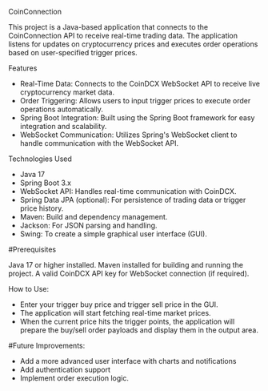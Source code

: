 
CoinConnection
 
This project is a Java-based application that connects to the CoinConnection API to receive real-time trading data. The application listens for updates on cryptocurrency prices and executes order operations based on user-specified trigger prices.

Features

* Real-Time Data: Connects to the CoinDCX WebSocket API to receive live cryptocurrency market data.
* Order Triggering: Allows users to input trigger prices to execute order operations automatically.
* Spring Boot Integration: Built using the Spring Boot framework for easy integration and scalability.
* WebSocket Communication: Utilizes Spring's WebSocket client to handle communication with the WebSocket API.

Technologies Used

* Java 17
* Spring Boot 3.x
* WebSocket API: Handles real-time communication with CoinDCX.
* Spring Data JPA (optional): For persistence of trading data or trigger price history.
* Maven: Build and dependency management.
* Jackson: For JSON parsing and handling.
* Swing: To create a simple graphical user interface (GUI).


#Prerequisites

Java 17 or higher installed.
Maven installed for building and running the project.
A valid CoinDCX API key for WebSocket connection (if required).


How to Use:
 *  Enter your trigger buy price and trigger sell price in the GUI.
 *  The application will start fetching real-time market prices.
 *  When the current price hits the trigger points, the application will prepare the buy/sell order payloads and display them in the output area.


#Future Improvements:

 *  Add a more advanced user interface with charts and notifications
 * Add authentication support 
* Implement order execution logic.
